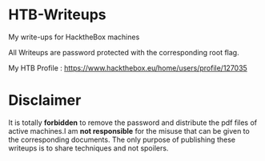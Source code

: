 # HTB-Writeups
My write-ups for HacktheBox  machines

All Writeups are password protected with the corresponding root flag.

My HTB Profile : https://www.hackthebox.eu/home/users/profile/127035

# Disclaimer
It is totally **forbidden** to remove the password and distribute the pdf files of active machines.I am **not responsible** for the misuse that can be given to the corresponding documents. The only purpose of publishing these writeups is to share techniques and not spoilers.

